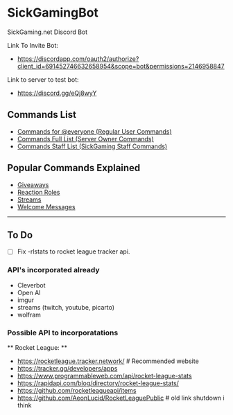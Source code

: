 # SickGamingBot
SickGaming.net Discord Bot

Link To Invite Bot: 
- https://discordapp.com/oauth2/authorize?client_id=691452746632658954&scope=bot&permissions=2146958847

Link to server to test bot: 
- https://discord.gg/eQj8wyY

## Commands List
- [Commands for @everyone (Regular User Commands)](Commands-Everyone-List.md)
- [Commands Full List (Server Owner Commands)](Commands-Full-List.md)
- [Commands Staff List (SickGaming Staff Commands)](Commands-Staff-List.md)


## Popular Commands Explained
- [Giveaways](Giveaways.md)
- [Reaction Roles](Reaction-Roles.md)
- [Streams](Streams.md)
- [Welcome Messages](Welcome-Message.md)


---

## To Do
- [ ] Fix -rlstats to rocket league tracker api.

### API's incorporated already
- Cleverbot
- Open AI 
- imgur
- streams (twitch, youtube, picarto)
- wolfram

### Possible API to incorporatations
** Rocket League: ** 
- https://rocketleague.tracker.network/ # Recommended website
- https://tracker.gg/developers/apps
- https://www.programmableweb.com/api/rocket-league-stats
- https://rapidapi.com/blog/directory/rocket-league-stats/
- https://github.com/rocketleagueapi/items
- https://github.com/AeonLucid/RocketLeaguePublic # old link shutdown i think